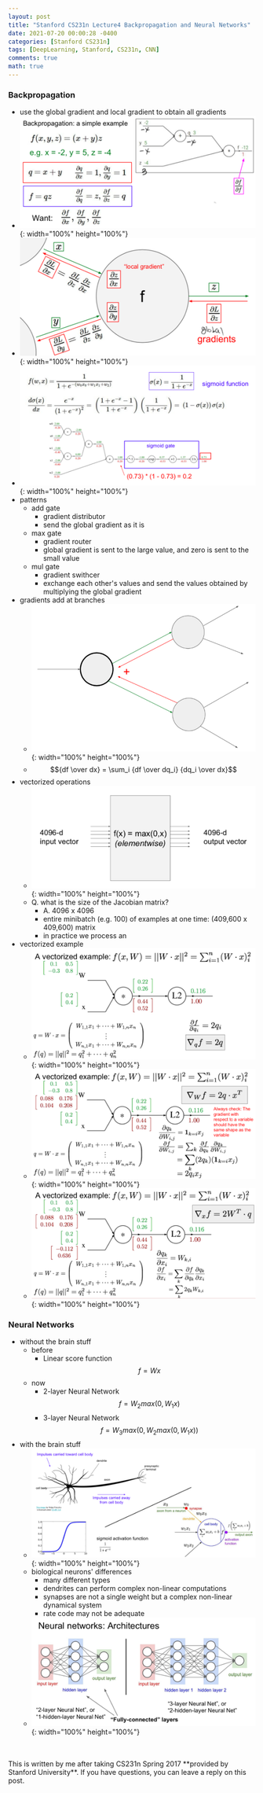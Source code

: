 ```yaml
---
layout: post
title: "Stanford CS231n Lecture4 Backpropagation and Neural Networks"
date: 2021-07-20 00:00:28 -0400
categories: [Stanford CS231n]
tags: [DeepLearning, Stanford, CS231n, CNN]
comments: true
math: true
---
```


### Backpropagation
- use the global gradient and local gradient to obtain all gradients
- ![1](/images/cs231n/lec4/1.png){: width="100%" height="100%"}
- ![2](/images/cs231n/lec4/2.png){: width="100%" height="100%"}
- ![3](/images/cs231n/lec4/3.png){: width="100%" height="100%"}
- patterns
    - add gate
        - gradient distributor
        - send the global gradient as it is
    - max gate
        - gradient router
        - global gradient is sent to the large value, and zero is sent to the small value
    - mul gate
        - gradient swithcer
        - exchange each other's values and send the values obtained by multiplying the global gradient
- gradients add at branches
    - ![4](/images/cs231n/lec4/4.png){: width="100%" height="100%"}
    - $${df \over dx} = \sum_i {df \over dq_i} {dq_i \over dx}$$
- vectorized operations
    - ![5](/images/cs231n/lec4/5.png){: width="100%" height="100%"}
    - Q. what is the size of the Jacobian matrix?
        - A. 4096 x 4096
        - entire minibatch (e.g. 100) of examples at one time: (409,600 x 409,600) matrix
        - in practice we process an
- vectorized example
    - ![6](/images/cs231n/lec4/6.png){: width="100%" height="100%"}
    - ![7](/images/cs231n/lec4/7.png){: width="100%" height="100%"}
    - ![8](/images/cs231n/lec4/8.png){: width="100%" height="100%"}

### Neural Networks
- without the brain stuff
    - before
        - Linear score function $$f = Wx$$
    - now
        - 2-layer Neural Network $$f = W_2 max(0, W_1x)$$
        - 3-layer Neural Network $$f = W_3 max(0, W_2 max(0, W_1x))$$
- with the brain stuff
    - ![9](/images/cs231n/lec4/9.png){: width="100%" height="100%"}
    - biological neurons' differences
        - many different types
        - dendrites can perform complex non-linear computations
        - synapses are not a single weight but a complex non-linear dynamical system
        - rate code may not be adequate
    - ![10](/images/cs231n/lec4/10.png){: width="100%" height="100%"}

<br/>
<br/>
This is written by me after taking CS231n Spring 2017 **provided by Stanford University**.
If you have questions, you can leave a reply on this post.